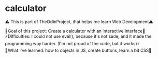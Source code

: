 # calculator
⚠️ This is part of TheOdinProject, that helps me learn Web Development⚠️  
  
🧮Goal of this project: Create a calculator with an interactive interface🧮  
⚡Difficulties: I could not use eval(), because it's not sade, and it made the programming way harder. (I'm not proud of the code, but it works)⚡  
📗What I've learned: how to objects in JS, create buttons, learn a bit CSS📗  

